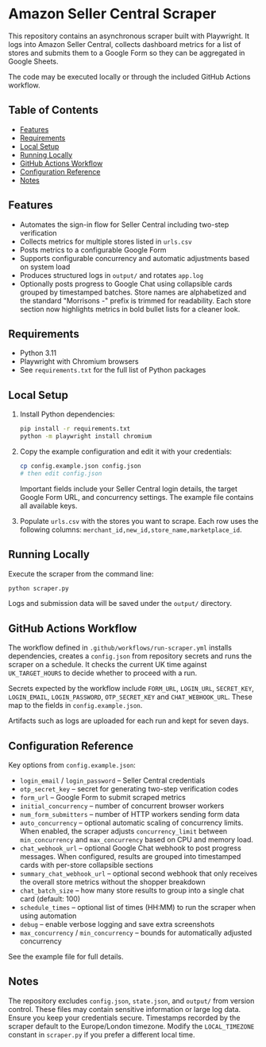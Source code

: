 # Amazon Seller Central Scraper

This repository contains an asynchronous scraper built with Playwright. It logs
into Amazon Seller Central, collects dashboard metrics for a list of stores and
submits them to a Google Form so they can be aggregated in Google Sheets.

The code may be executed locally or through the included GitHub Actions
workflow.

## Table of Contents

- [Features](#features)
- [Requirements](#requirements)
- [Local Setup](#local-setup)
- [Running Locally](#running-locally)
- [GitHub Actions Workflow](#github-actions-workflow)
- [Configuration Reference](#configuration-reference)
- [Notes](#notes)

## Features

- Automates the sign-in flow for Seller Central including two-step verification
- Collects metrics for multiple stores listed in `urls.csv`
- Posts metrics to a configurable Google Form
- Supports configurable concurrency and automatic adjustments based on system load
- Produces structured logs in `output/` and rotates `app.log`
- Optionally posts progress to Google Chat using collapsible cards grouped by timestamped batches. Store names are alphabetized and the standard "Morrisons -" prefix is trimmed for readability. Each store section now highlights metrics in bold bullet lists for a cleaner look.

## Requirements

- Python 3.11
- Playwright with Chromium browsers
- See `requirements.txt` for the full list of Python packages

## Local Setup

1. Install Python dependencies:

   ```bash
   pip install -r requirements.txt
   python -m playwright install chromium
   ```

2. Copy the example configuration and edit it with your credentials:

   ```bash
   cp config.example.json config.json
   # then edit config.json
   ```

   Important fields include your Seller Central login details, the target Google Form URL, and concurrency settings. The example file contains all available keys.

3. Populate `urls.csv` with the stores you want to scrape. Each row uses the following columns:
   `merchant_id,new_id,store_name,marketplace_id`.

## Running Locally

Execute the scraper from the command line:

```bash
python scraper.py
```

Logs and submission data will be saved under the `output/` directory.

## GitHub Actions Workflow

The workflow defined in `.github/workflows/run-scraper.yml` installs dependencies,
creates a `config.json` from repository secrets and runs the scraper on a
schedule. It checks the current UK time against `UK_TARGET_HOURS` to decide
whether to proceed with a run.

Secrets expected by the workflow include `FORM_URL`, `LOGIN_URL`, `SECRET_KEY`,
`LOGIN_EMAIL`, `LOGIN_PASSWORD`, `OTP_SECRET_KEY` and `CHAT_WEBHOOK_URL`. These
map to the fields in `config.example.json`.

Artifacts such as logs are uploaded for each run and kept for seven days.

## Configuration Reference

Key options from `config.example.json`:

- `login_email` / `login_password` – Seller Central credentials
- `otp_secret_key` – secret for generating two-step verification codes
- `form_url` – Google Form to submit scraped metrics
- `initial_concurrency` – number of concurrent browser workers
- `num_form_submitters` – number of HTTP workers sending form data
- `auto_concurrency` – optional automatic scaling of concurrency limits. When enabled, the scraper adjusts `concurrency_limit` between `min_concurrency` and `max_concurrency` based on CPU and memory load.
- `chat_webhook_url` – optional Google Chat webhook to post progress messages. When configured, results are grouped into timestamped cards with per-store collapsible sections
- `summary_chat_webhook_url` – optional second webhook that only receives the overall store metrics without the shopper breakdown
- `chat_batch_size` – how many store results to group into a single chat card (default: 100)
- `schedule_times` – optional list of times (HH:MM) to run the scraper when using automation
- `debug` – enable verbose logging and save extra screenshots
- `max_concurrency` / `min_concurrency` – bounds for automatically adjusted concurrency

See the example file for full details.

## Notes

The repository excludes `config.json`, `state.json`, and `output/` from version control. These files may contain sensitive information or large log data. Ensure you keep your credentials secure.
Timestamps recorded by the scraper default to the Europe/London timezone. Modify the `LOCAL_TIMEZONE` constant in `scraper.py` if you prefer a different local time.

